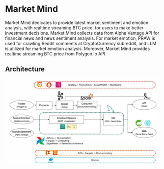 # Market Mind
Market Mind dedicates to provide latest market sentiment and emotion analysis, with realtime streaming BTC price, for users to make better investment decisions.
Market Mind collects data from Alpha Vantage API for financial news and news sentiment analysis. For market emotion, PRAW is used for crawling Reddit comments at CryptoCurrency subreddit, and LLM is utilized for market emotion analysis. Moreover, Market Mind provides realtime streaming BTC price from Polygon.io API.



## Architecture
![My Project Architecture](https://github.com/JulianZhan/market_mind/raw/refactoring/project.jpg)
